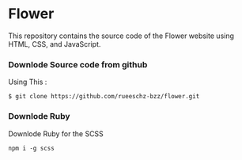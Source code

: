 # Flower
This repository contains the source code of the Flower website using HTML, CSS, and JavaScript.

### Downlode Source code from github
Using This :

```
$ git clone https://github.com/rueeschz-bzz/flower.git
```

### Downlode Ruby
Downlode Ruby for the SCSS
```
npm i -g scss
```